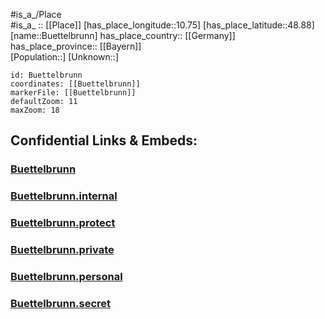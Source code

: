﻿---
location: [48.88,10.75] 
mapzoom: [7,12] 
mapmarker: city 
type: City
tags:
- geo/City


SpocWebEntityId: 29435
isDeleted: false
confidential: public

---
#is_a_/Place  
#is_a_ :: [[Place]] 
[has_place_longitude::10.75] 
[has_place_latitude::48.88] 
[name::Buettelbrunn] 
has_place_country:: [[Germany]]  
has_place_province:: [[Bayern]]  
[Population::] 
[Unknown::] 


```leaflet
id: Buettelbrunn
coordinates: [[Buettelbrunn]] 
markerFile: [[Buettelbrunn]] 
defaultZoom: 11 
maxZoom: 18
```


## Confidential Links & Embeds: 

### [Buettelbrunn](/_public/Earth/Continent/Europe/Europe~Central/Germany/Germany~West/Bayern/counties~Bayern/Donau-Ries/cities~Donau-Ries/Wemding/City/Buettelbrunn.md) 

### [Buettelbrunn.internal](/_internal/Earth/Continent/Europe/Europe~Central/Germany/Germany~West/Bayern/counties~Bayern/Donau-Ries/cities~Donau-Ries/Wemding/City/Buettelbrunn.internal.md) 

### [Buettelbrunn.protect](/_protect/Earth/Continent/Europe/Europe~Central/Germany/Germany~West/Bayern/counties~Bayern/Donau-Ries/cities~Donau-Ries/Wemding/City/Buettelbrunn.protect.md) 

### [Buettelbrunn.private](/_private/Earth/Continent/Europe/Europe~Central/Germany/Germany~West/Bayern/counties~Bayern/Donau-Ries/cities~Donau-Ries/Wemding/City/Buettelbrunn.private.md) 

### [Buettelbrunn.personal](/_personal/Earth/Continent/Europe/Europe~Central/Germany/Germany~West/Bayern/counties~Bayern/Donau-Ries/cities~Donau-Ries/Wemding/City/Buettelbrunn.personal.md) 

### [Buettelbrunn.secret](/_secret/Earth/Continent/Europe/Europe~Central/Germany/Germany~West/Bayern/counties~Bayern/Donau-Ries/cities~Donau-Ries/Wemding/City/Buettelbrunn.secret.md) 
